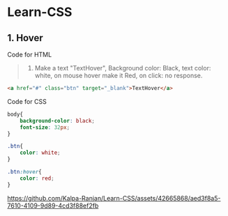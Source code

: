 # Learn-CSS

## 1. Hover
Code for HTML
> 1. Make a text "TextHover", Background color: Black, text color: white, on mouse hover make it Red, on click: no response.
```html
<a href="#" class="btn" target="_blank">TextHover</a>
```
Code for CSS
```css
body{
    background-color: black;
    font-size: 32px;   
}

.btn{
    color: white;
}

.btn:hover{
    color: red;
}
```
https://github.com/Kalpa-Ranjan/Learn-CSS/assets/42665868/aed3f8a5-7610-4109-9d89-4cd3f88ef2fb


